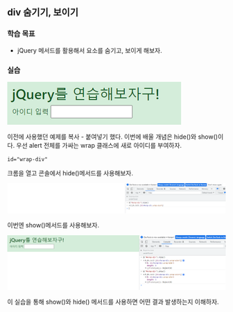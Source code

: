 ## div 숨기기, 보이기

### 학습 목표

- jQuery 메서드를 활용해서 요소를 숨기고, 보이게 해보자.

### 실습

![](./img/1.PNG)

이전에 사용했던 예제를 복사 - 붙여넣기 했다. 이번에 배울 개념은 hide()와 show()이다. 우선 alert 전체를 가싸는 wrap 클래스에 새로 아이디를 부여하자.

    id="wrap-div"

크롬을 열고 콘솔에서 hide()메서드를 사용해보자.

![](./img/2.PNG)

이번엔 show()메서드를 사용해보자.

![](./img/3.PNG)

이 실습을 통해 show()와 hide() 메서드를 사용하면 어떤 결과 발생하는지 이해하자.